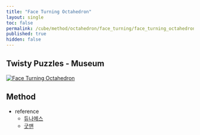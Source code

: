 ```yaml
---
title: "Face Turning Octahedron"
layout: single
toc: false
permalink: /cube/method/octahedron/face_turning/face_turning_octahedron
published: true
hidden: false
---
```


<head>
  <base target="_blank">
</head>



## Twisty Puzzles - Museum

<a href="https://twistypuzzles.com/app/museum/museum_showitem.php?pkey=1663">
  <img alt="Face Turning Octahedron" src="https://twistypuzzles.com/museum/large/01663-01.jpg">
</a>



## Method

- reference
  - [듀나메스](https://youtu.be/BqZJcTec904)
  - [굿맨](https://youtu.be/7HLGrcSPpZE)
